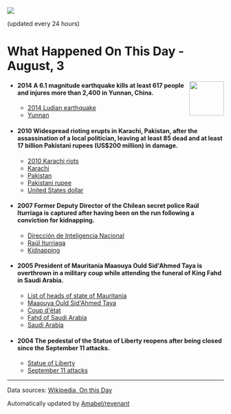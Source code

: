 <img src="https://img.shields.io/badge/last%20updated%20at-2020--08--03%2000%3A13%20(UTC)-brightgreen?style=for-the-badge">

(updated every 24 hours)

# What Happened On This Day - August, 3

<img align="right" src="https://user-images.githubusercontent.com/12688422/87848414-3e9d0800-c91b-11ea-84df-7ebcb2c52b8d.png" width="80px">

- #### 2014 A 6.1 magnitude earthquake kills at least 617 people and injures more than 2,400 in Yunnan, China.

  - [2014 Ludian earthquake](https://wikipedia.org/wiki/2014_Ludian_earthquake)
  - [Yunnan](https://wikipedia.org/wiki/Yunnan)

- #### 2010 Widespread rioting erupts in Karachi, Pakistan, after the assassination of a local politician, leaving at least 85 dead and at least 17 billion Pakistani rupees (US$200 million) in damage.

  - [2010 Karachi riots](https://wikipedia.org/wiki/2010_Karachi_riots)
  - [Karachi](https://wikipedia.org/wiki/Karachi)
  - [Pakistan](https://wikipedia.org/wiki/Pakistan)
  - [Pakistani rupee](https://wikipedia.org/wiki/Pakistani_rupee)
  - [United States dollar](https://wikipedia.org/wiki/United_States_dollar)

- #### 2007 Former Deputy Director of the Chilean secret police Raúl Iturriaga is captured after having been on the run following a conviction for kidnapping.

  - [Dirección de Inteligencia Nacional](https://wikipedia.org/wiki/Direcci%C3%B3n_de_Inteligencia_Nacional)
  - [Raúl Iturriaga](https://wikipedia.org/wiki/Ra%C3%BAl_Iturriaga)
  - [Kidnapping](https://wikipedia.org/wiki/Kidnapping)

- #### 2005 President of Mauritania Maaouya Ould Sid'Ahmed Taya is overthrown in a military coup while attending the funeral of King Fahd in Saudi Arabia.

  - [List of heads of state of Mauritania](https://wikipedia.org/wiki/List_of_heads_of_state_of_Mauritania)
  - [Maaouya Ould Sid'Ahmed Taya](https://wikipedia.org/wiki/Maaouya_Ould_Sid%27Ahmed_Taya)
  - [Coup d'état](https://wikipedia.org/wiki/Coup_d%27%C3%A9tat)
  - [Fahd of Saudi Arabia](https://wikipedia.org/wiki/Fahd_of_Saudi_Arabia)
  - [Saudi Arabia](https://wikipedia.org/wiki/Saudi_Arabia)

- #### 2004 The pedestal of the Statue of Liberty reopens after being closed since the September 11 attacks.

  - [Statue of Liberty](https://wikipedia.org/wiki/Statue_of_Liberty)
  - [September 11 attacks](https://wikipedia.org/wiki/September_11_attacks)
---

Data sources: [Wikipedia, On this Day](https://byabbe.se/on-this-day/)

Automatically updated by [Amabel/revenant](https://github.com/Amabel/revenant)